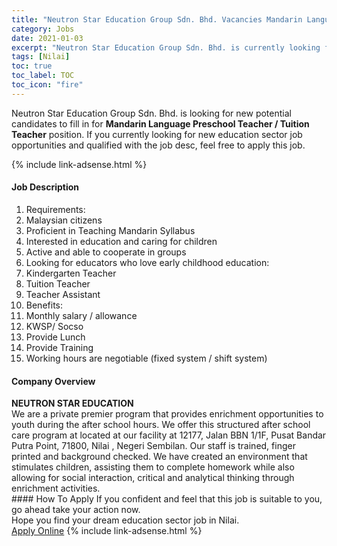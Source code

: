 ```yaml
---
title: "Neutron Star Education Group Sdn. Bhd. Vacancies Mandarin Language Preschool Teacher / Tuition Teacher" 
category: Jobs 
date: 2021-01-03 
excerpt: "Neutron Star Education Group Sdn. Bhd. is currently looking for suitable person to fill in the Mandarin Language Preschool Teacher / Tuition Teacher which positioned at Nilai" 
tags: [Nilai] 
toc: true 
toc_label: TOC 
toc_icon: "fire" 
--- 
```


<p>Neutron Star Education Group Sdn. Bhd. is looking for new potential candidates to fill in for <b>Mandarin Language Preschool Teacher / Tuition Teacher</b> position. If you currently looking for new education sector job opportunities and qualified with the job desc, feel free to apply this job.
</p>{% include link-adsense.html %} 
 <div><div><div><h4>Job Description</h4></div></div><div><div><span><div><ol><li>Requirements:</li><li>Malaysian citizens</li><li>Proficient in Teaching Mandarin Syllabus&#160;</li><li>Interested in education and caring for children</li><li>Active and able to cooperate in groups</li><li>Looking for educators who love early childhood education:</li><li>Kindergarten Teacher&#160;</li><li>Tuition Teacher</li><li>Teacher Assistant</li><li>Benefits:</li><li>Monthly salary / allowance</li><li>KWSP/ Socso</li><li>Provide Lunch</li><li>Provide Training</li><li>Working hours are negotiable (fixed system / shift system)</li></ol></div></span></div></div></div> 
<div><div><div><h4>Company Overview</h4></div></div><div><div><span><div><div><strong>NEUTRON STAR EDUCATION</strong></div>
<div>We are&#160;a private premier program that provides enrichment opportunities to youth during the after school hours. We offer this structured after school care program at located at our facility at 12177, Jalan BBN 1/1F, Pusat Bandar Putra Point, 71800, Nilai , Negeri Sembilan. Our staff is trained, finger printed and background checked. We have created an environment that stimulates children, assisting them to complete homework while also allowing for social interaction, critical and analytical thinking through enrichment activities.</div></div></span></div></div></div> 
#### How To Apply 
If you confident and feel that this job is suitable to you, go ahead take your action now. <br/> 
Hope you find your dream education sector job in Nilai. <br/> 
<a href="https://www.jobstreet.com.my/en/job/mandarin-language-preschool-teacher-tuition-teacher-4450231?jobId=jobstreet-my-job-4450231&sectionRank=11&token=0~a87a5fce-74d2-487f-b420-238c3989fa11&fr=SRP%20View%20In%20New%20Ta" class="btn btn--info" target="_blank" rel="nofollow noopenner">Apply Online</a> 
{% include link-adsense.html %} 